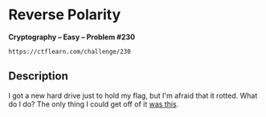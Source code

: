 # Reverse Polarity

**Cryptography – Easy – Problem #230**

`https://ctflearn.com/challenge/230`


## Description

I got a new hard drive just to hold my flag, but I'm afraid that it rotted. What
do I do? The only thing I could get off of it [was this](./extra/data.txt).
